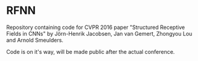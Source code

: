 # RFNN

Repository containing code for CVPR 2016 paper "Structured Receptive Fields in CNNs" by Jörn-Henrik Jacobsen, Jan van Gemert, Zhongyou Lou and Arnold Smeulders. 

Code is on it's way, will be made public after the actual conference.
